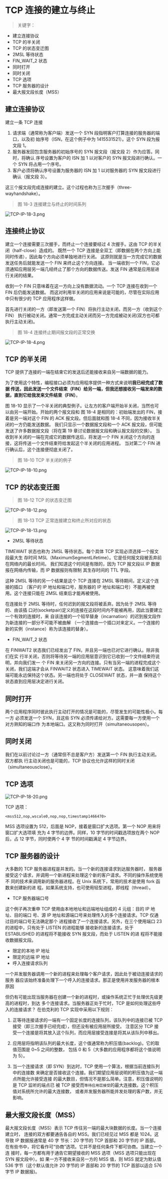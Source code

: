 # TCP 连接的建立与终止

> 关键字：

- 建立连接协议
- TCP 的半关闭
- TCP 的状态变迁图
- 2MSL 等待状态
- FIN_WAIT_2 状态
- 同时打开
- 同时关闭
- TCP 选项
- TCP 服务器的设计
- 最大报文段长度（MSS）

## 建立连接协议

建立一条 TCP 连接

1. 请求端（通常称为客户端）发送一个 SYN 段指明客户打算连接的服务器的端口，以及初
   始序号（ISN，在这个例子中为 1415531521）。这个 SYN 段为报文段 1。
2. 服务器发回包含服务器的初始序号的 SYN 报文段（报文段 2）作为应答。同时，将确认
   序号设置为客户的 ISN 加 1 以对客户的 SYN 报文段进行确认。一个 SYN 将占用一个序号。
3. 客户必须将确认序号设置为服务器的 ISN 加 1 以对服务器的 SYN 报文段进行确认（报文段 3）。

这三个报文段完成连接的建立。这个过程也称为三次握手（three-wayhandshake）。

> 图 18-3 连接建立与终止的时间系列

![TCP-IP-18-3.png](./images/TCP-IP-18-3.png)

## 连接终止协议

建立一个连接需要三次握手，而终止一个连接要经过 4 次握手。这由 TCP 的半关闭（half-close）造成的。
既然一个 TCP 连接是全双工（即数据在两个方向上能同时传递），因此每个方向必须单独地进行关闭。
这原则就是当一方完成它的数据发送任务后就能发送一个 FIN 来终止这个方向连接。
当一端收到一个 FIN，它必须通知应用层另一端几经终止了那个方向的数据传送。发送 FIN 通常是应用层进行关闭的结果。

收到一个 FIN 只意味着在这一方向上没有数据流动。一个 TCP 连接在收到一个 FIN 后仍能发送数据。
而这对利用半关闭的应用来说是可能的，尽管在实际应用中只有很少的 TCP 应用程序这样做。

首先进行关闭的一方（即发送第一个 FIN）将执行主动关闭，而另一方（收到这个 FIN）
执行被动关闭。通常一方完成主动关闭而另一方完成被动关闭(双方也可都执行主动关闭)。

> 图 18-4 连接终止期间报文段的正常交换

![TCP-IP-18-4.png](./images/TCP-IP-18-4.png)

## TCP 的半关闭

TCP 提供了连接的一端在结束它的发送后还能接收来自另一端数据的能力。

为了使用这个特性，编程接口必须为应用程序提供一种方式来说明**我已经完成了数据
传送，因此发送一个文件结束（FIN）给另一端，但我还想接收另一端发来的数据，直到它给我发来文件结束（FIN）**。

图 18-10 显示了一个半关闭的典型例子。让左方的客户端开始半关闭，当然也可以由另一端开始。开始的两个报文段和
图 18-4 是相同的：初始端发出的 FIN，接着是另一端对这个 FIN 的 ACK 报文段。但后面就和图 18-4 不同，因为接收半关闭的一方仍能发送数据。
我们只显示一个数据报文段和一个 ACK 报文段，但可能发送了许多数据报文段（将在第 19 章讨论数据报文段和确认报文段的交换）。
当收到半关闭的一端在完成它的数据传送后，将发送一个 FIN 关闭这个方向的连接，这将传送一个文件结束符给发起这个半关闭的应用进程。
当对第二个 FIN 进行确认后，这个连接便彻底关闭了。

> 图 18-10 TCP 半关闭的例子

![TCP-IP-18-10.png](./images/TCP-IP-18-10.png)

## TCP 的状态变迁图

> 图 18-12 TCP 的状态变迁图

![TCP-IP-18-12.png](./images/TCP-IP-18-12.png)

> 图 18-13 TCP 正常连接建立和终止所对应的状态

![TCP-IP-18-13.png](./images/TCP-IP-18-13.png)

- 2MSL 等待状态

TIMEWAIT 状态也称为 2MSL 等待状态。每个具体 TCP 实现必须选择一个报文段最大生
存时间 MSL（MaximumSegmentLifetime）。它是任何报文段被丢弃前在网络内的最长时间。
我们知道这个时间是有限的，因为 TCP 报文段以 IP 数据报在网络内传输，而 IP 数据报则有限制
其生存时间的 TTL 字段。

这种 2MSL 等待的另一个结果是这个 TCP 连接在 2MSL 等待期间，定义这个连接的插口
（客户的 IP 地址和端口号，服务器的 IP 地址和端口号）不能再被使用。这个连接只能在 2MSL
结束后才能再被使用。

在连接处于 2MSL 等待时，任何迟到的报文段将被丢弃。因为处于 2MSL 等待的、由该插
口对(socketpair)定义的连接在这段时间内不能被再用，因此当要建立一个有效的连接时，来
自该连接的一个较早替身（incarnation）的迟到报文段作为新连接的一部分不可能不被曲解
（一个连接由一个插口对来定义。一个连接的新的实例（instance）称为该连接的替身）。

- FIN_WAIT_2 状态

在 FINWAIT2 状态我们已经发出了 FIN，并且另一端也已对它进行确认。除非我们在实
行半关闭，否则将等待另一端的应用层意识到它已收到一个文件结束符说明，并向我们发一
个 FIN 来关闭另一方向的连接。只有当另一端的进程完成这个关闭，我们这端才会从
FINWAIT2 状态进入 TIMEWAIT 状态。
这意味着我们这端可能永远保持这个状态。另一端也将处于 CLOSEWAIT 状态，并一直
保持这个状态直到应用层决定进行关闭。

## 同时打开

两个应用程序同时彼此执行主动打开的情况是可能的，尽管发生的可能性极小。每一方
必须发送一个 SYN，且这些 SYN 必须传递给对方。这需要每一方使用一个对方熟知的端口作
为本地端口。这又称为同时打开（simultaneousopen）。

## 同时关闭

我们在以前讨论过一方（通常但不总是客户方）发送第一个 FIN 执行主动关闭。双方都执
行主动关闭也是可能的，TCP 协议也允许这样的同时关闭（simultaneousclose）。

## TCP 选项

![TCP-IP-18-20.png](./images/TCP-IP-18-20.png)

TCP 选项：

```log
<mss512,nop,wscale0,nop,nop,timestamp1466470>
```

MSS 选项设置为 512，后面是 NOP，接着是窗口扩大选项。第一个 NOP 用来将窗口扩大选项填
充为 4 字节的边界。同样，10 字节的时间戳选项放在两个 NOP 后，占 12 字节，同时使两个 4 字
节的时间戳满足 4 字节边界。

## TCP 服务器的设计

大多数的 TCP 服务器进程是并发的。当一个新的连接请求到达服务器时，
服务器接受这个请求，并调用一个新进程来处理这个新的客户请求。不同的操作系统使用不
同的技术来调用新的服务器进程。在 Unix 系统下，常用的技术是使用 fork 函数来创建新的进
程。如果系统支持，也可使用轻型进程，即线程（thread）。

- TCP 服务器端口号

这个例子再次重申 TCP 使用由本地地址和远端地址组成的 4 元组：目的 IP 地址、目的端口
号、源 IP 地址和源端口号来处理传入的多个连接请求。TCP 仅通过目的端口号无法确定那个
进程接收了一个连接请求。另外，在三个使用端口 23 的进程中，只有处于 LISTEN 的进程能够
接收新的连接请求。处于 ESTABLISHED 的进程将不能接收 SYN 报文段，而处于 LISTEN 的进
程将不能接收数据报文段。

- 限定的本地 IP 地址
- 限定的远端 IP 地址
- 呼入连接请求队列

一个并发服务器调用一个新的进程来处理每个客户请求，因此处于被动连接请求的服务
器应该始终准备处理下一个呼入的连接请求。那正是使用并发服务器的根本原因

但仍有可能出现当服务器在创建一个新的进程时，或操作系统正忙于处理优先级更高的进程时，到达
多个连接请求。当服务器正处于忙时，TCP 是如何处理这些呼入的连接请求？
在伯克利的 TCP 实现中采用以下规则：

1. 正等待连接请求的一端有一个固定长度的连接队列，该队列中的连接已被 TCP 接受（即三次握手已经完成），但还没有被应用层所接受。
   注意区分 TCP 接受一个连接是将其放入这个队列，而应用层接受连接是将其从该队列中移出。

2. 应用层将指明该队列的最大长度，这个值通常称为积压值(backlog)。它的取值范围是 0~5 之间的整数，
   包括 0 和 5（大多数的应用程序都将这个值说明为 5）。

3. 当一个连接请求（即 SYN）到达时，TCP 使用一个算法，根据当前连接队列中的连接数
   来确定是否接收这个连接。我们期望应用层说明的积压值为这一端点所能允许接受连接
   的最大数目，但情况不是那么简单。注意，积压值说明的是 TCP 监听的端点已
   被 TCP 接受而`等待应用层接受`的最大连接数。这个积压值对系统所允许的最大连接数，
   或者并发服务器所能并发处理的客户数，并无影响。

## 最大报文段长度（MSS）

最大报文段长度（MSS）表示 TCP 传往另一端的最大块数据的长度。当一个连接建立时，
连接的双方都要通告各自的 MSS。我们已经见过 MSS 都是 1024。这导致 IP 数据报通常是 40 字
节长：20 字节的 TCP 首部和 20 字节的 IP 首部。
在有些书中，将它看作可“协商”选项。它并不是任何条件下都可协商。当建立一个连
接时，每一方都有用于通告它期望接收的 MSS 选项（MSS 选项只能出现在 SYN 报文段中）。如
果一方不接收来自另一方的 MSS 值，则 MSS 就定为默认值 536 字节（这个默认值允许 20 字节的
IP 首部和 20 字节的 TCP 首部以适合 576 字节 IP 数据报)。
